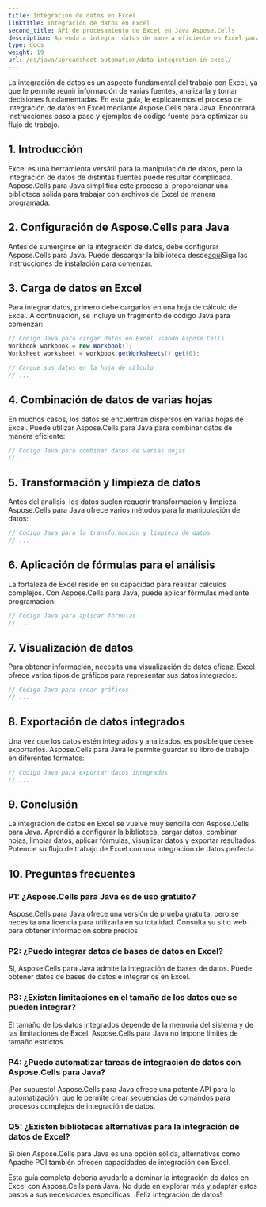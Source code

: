 ```yaml
---
title: Integración de datos en Excel
linktitle: Integración de datos en Excel
second_title: API de procesamiento de Excel en Java Aspose.Cells
description: Aprenda a integrar datos de manera eficiente en Excel para obtener mejores perspectivas y tomar mejores decisiones. Guía paso a paso con código fuente que utiliza Aspose.Cells para Java.
type: docs
weight: 19
url: /es/java/spreadsheet-automation/data-integration-in-excel/
---
```


La integración de datos es un aspecto fundamental del trabajo con Excel, ya que le permite reunir información de varias fuentes, analizarla y tomar decisiones fundamentadas. En esta guía, le explicaremos el proceso de integración de datos en Excel mediante Aspose.Cells para Java. Encontrará instrucciones paso a paso y ejemplos de código fuente para optimizar su flujo de trabajo.

## 1. Introducción

Excel es una herramienta versátil para la manipulación de datos, pero la integración de datos de distintas fuentes puede resultar complicada. Aspose.Cells para Java simplifica este proceso al proporcionar una biblioteca sólida para trabajar con archivos de Excel de manera programada.

## 2. Configuración de Aspose.Cells para Java

 Antes de sumergirse en la integración de datos, debe configurar Aspose.Cells para Java. Puede descargar la biblioteca desde[aquí](https://releases.aspose.com/cells/java/)Siga las instrucciones de instalación para comenzar.

## 3. Carga de datos en Excel

Para integrar datos, primero debe cargarlos en una hoja de cálculo de Excel. A continuación, se incluye un fragmento de código Java para comenzar:

```java
// Código Java para cargar datos en Excel usando Aspose.Cells
Workbook workbook = new Workbook();
Worksheet worksheet = workbook.getWorksheets().get(0);

// Cargue sus datos en la hoja de cálculo
// ...
```

## 4. Combinación de datos de varias hojas

En muchos casos, los datos se encuentran dispersos en varias hojas de Excel. Puede utilizar Aspose.Cells para Java para combinar datos de manera eficiente:

```java
// Código Java para combinar datos de varias hojas
// ...
```

## 5. Transformación y limpieza de datos

Antes del análisis, los datos suelen requerir transformación y limpieza. Aspose.Cells para Java ofrece varios métodos para la manipulación de datos:

```java
// Código Java para la transformación y limpieza de datos
// ...
```

## 6. Aplicación de fórmulas para el análisis

La fortaleza de Excel reside en su capacidad para realizar cálculos complejos. Con Aspose.Cells para Java, puede aplicar fórmulas mediante programación:

```java
// Código Java para aplicar fórmulas
// ...
```

## 7. Visualización de datos

Para obtener información, necesita una visualización de datos eficaz. Excel ofrece varios tipos de gráficos para representar sus datos integrados:

```java
// Código Java para crear gráficos
// ...
```

## 8. Exportación de datos integrados

Una vez que los datos estén integrados y analizados, es posible que desee exportarlos. Aspose.Cells para Java le permite guardar su libro de trabajo en diferentes formatos:

```java
// Código Java para exportar datos integrados
// ...
```

## 9. Conclusión

La integración de datos en Excel se vuelve muy sencilla con Aspose.Cells para Java. Aprendió a configurar la biblioteca, cargar datos, combinar hojas, limpiar datos, aplicar fórmulas, visualizar datos y exportar resultados. Potencie su flujo de trabajo de Excel con una integración de datos perfecta.

## 10. Preguntas frecuentes

### P1: ¿Aspose.Cells para Java es de uso gratuito?

Aspose.Cells para Java ofrece una versión de prueba gratuita, pero se necesita una licencia para utilizarla en su totalidad. Consulta su sitio web para obtener información sobre precios.

### P2: ¿Puedo integrar datos de bases de datos en Excel?

Sí, Aspose.Cells para Java admite la integración de bases de datos. Puede obtener datos de bases de datos e integrarlos en Excel.

### P3: ¿Existen limitaciones en el tamaño de los datos que se pueden integrar?

El tamaño de los datos integrados depende de la memoria del sistema y de las limitaciones de Excel. Aspose.Cells para Java no impone límites de tamaño estrictos.

### P4: ¿Puedo automatizar tareas de integración de datos con Aspose.Cells para Java?

¡Por supuesto! Aspose.Cells para Java ofrece una potente API para la automatización, que le permite crear secuencias de comandos para procesos complejos de integración de datos.

### Q5: ¿Existen bibliotecas alternativas para la integración de datos de Excel?

Si bien Aspose.Cells para Java es una opción sólida, alternativas como Apache POI también ofrecen capacidades de integración con Excel.

Esta guía completa debería ayudarle a dominar la integración de datos en Excel con Aspose.Cells para Java. No dude en explorar más y adaptar estos pasos a sus necesidades específicas. ¡Feliz integración de datos!